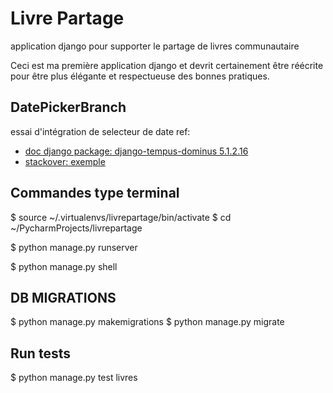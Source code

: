 # Livre Partage
application django pour supporter le partage de livres communautaire

Ceci est ma première application django et devrit certainement être réécrite pour être plus élégante et respectueuse des bonnes pratiques.

## DatePickerBranch
essai d'intégration de selecteur de date 
ref:
- [doc django package: django-tempus-dominus 5.1.2.16 ](https://pypi.org/project/django-tempus-dominus/)
- [stackover: exemple](https://stackoverflow.com/questions/57490678/django-tempus-dominus-datetimepicker-time-and-date-conversion)

## Commandes type terminal
$ source ~/.virtualenvs/livrepartage/bin/activate
$ cd ~/PycharmProjects/livrepartage

$ python manage.py runserver

$ python manage.py shell

## DB MIGRATIONS
$ python manage.py makemigrations
$ python manage.py migrate


## Run tests
$ python manage.py test livres